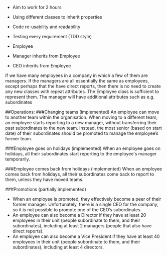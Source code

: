 - Aim to work for 2 hours
- Using different classes to inherit properties
- Code re-usability and readability
- Testing every requirement (TDD style)


- Employee
- Manager inherits from Employee
- CEO inherits from Employee

If we have many employees in a company in which a few of them are
managers. If the managers are all essentially the same as employees, except perhaps that
the have direct reports, then there is no need to create any new classes with repeat attributes. The
Employee class is sufficient to represent them. The manager will have additional attributes such as e.g. subordinates

##Operations:
###Changing teams (implemented)
An employee can move to another team within the organisation. When moving to
a different team, an employee starts reporting to a new manager, without
transferring their past subordinates to the new team. Instead, the most senior
(based on start date) of their subordinates should be promoted to manage the
employee’s former team.

###Employee goes on holidays (implemented)
When an employee goes on holidays, all their subordinates start reporting to the
employee's manager temporarily.

###Employee comes back from holidays (implemented)
When an employee comes back from holidays, all their subordinates come back
to report to them, unless they have moved teams.
 
###Promotions (partially implemented)
- When an employee is promoted, they effectively become a peer of their former
manager. Unfortunately, there is a single CEO for the company, so it is not
possible to promote one of the CEO’s subordinates.
- An employee can also become a Director if they have at least 20 employees in
their unit (people subordinate to them, and their subordinates), including at least
2 managers (people that also have direct reports).
- An employee can also become a Vice President if they have at least 40
employees in their unit (people subordinate to them, and their subordinates),
  including at least 4 directors.